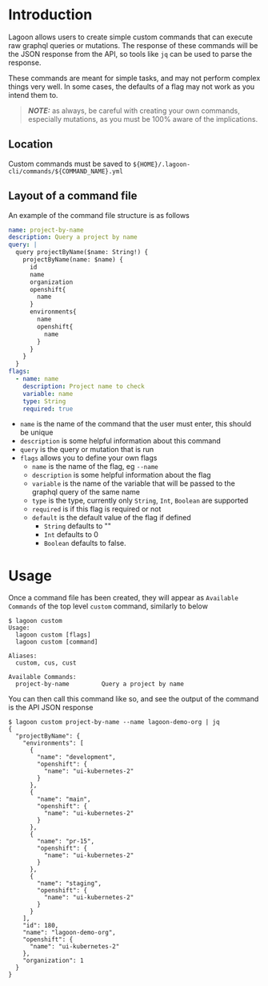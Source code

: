 # Introduction

Lagoon allows users to create simple custom commands that can execute raw graphql queries or mutations. The response of these commands will be the JSON response from the API, so tools like `jq` can be used to parse the response.

These commands are meant for simple tasks, and may not perform complex things very well. In some cases, the defaults of a flag may not work as you intend them to.

> **_NOTE:_** as always, be careful with creating your own commands, especially mutations, as you must be 100% aware of the implications.

## Location

Custom commands must be saved to `${HOME}/.lagoon-cli/commands/${COMMAND_NAME}.yml`

## Layout of a command file

An example of the command file structure is as follows
```yaml
name: project-by-name
description: Query a project by name
query: |
  query projectByName($name: String!) {
    projectByName(name: $name) {
      id
      name
      organization
      openshift{
        name
      }
      environments{
        name
        openshift{
          name
        }
      }
    }
  }
flags:
  - name: name
    description: Project name to check
    variable: name
    type: String
    required: true
```

* `name` is the name of the command that the user must enter, this should be unique
* `description` is some helpful information about this command
* `query` is the query or mutation that is run
* `flags` allows you to define your own flags
    * `name` is the name of the flag, eg `--name`
    * `description` is some helpful information about the flag
    * `variable` is the name of the variable that will be passed to the graphql query of the same name
    * `type` is the type, currently only `String`, `Int`, `Boolean` are supported
    * `required` is if this flag is required or not
    * `default` is the default value of the flag if defined
        * `String` defaults to ""
        * `Int` defaults to 0
        * `Boolean` defaults to false.

# Usage

Once a command file has been created, they will appear as `Available Commands` of the top level `custom` command, similarly to below

```
$ lagoon custom
Usage:
  lagoon custom [flags]
  lagoon custom [command]

Aliases:
  custom, cus, cust

Available Commands:
  project-by-name         Query a project by name

```

You can then call this command like so, and see the output of the command is the API JSON response
```
$ lagoon custom project-by-name --name lagoon-demo-org | jq
{
  "projectByName": {
    "environments": [
      {
        "name": "development",
        "openshift": {
          "name": "ui-kubernetes-2"
        }
      },
      {
        "name": "main",
        "openshift": {
          "name": "ui-kubernetes-2"
        }
      },
      {
        "name": "pr-15",
        "openshift": {
          "name": "ui-kubernetes-2"
        }
      },
      {
        "name": "staging",
        "openshift": {
          "name": "ui-kubernetes-2"
        }
      }
    ],
    "id": 180,
    "name": "lagoon-demo-org",
    "openshift": {
      "name": "ui-kubernetes-2"
    },
    "organization": 1
  }
}

```